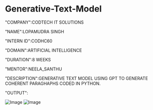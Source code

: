 # Generative-Text-Model

"COMPANY":CODTECH IT SOLUTIONS

"NAME":LOPAMUDRA SINGH

"INTERN ID":CODHC60

"DOMAIN":ARTIFICIAL INTELLIGENCE

"DURATION":8 WEEKS

"MENTOR":NEELA_SANTHU

"DESCRIPTION":GENERATIVE TEXT MODEL USING GPT TO GENERATE COHERENT PARAGHAPHS CODED IN PYTHON.

"OUTPUT":

![Image](https://github.com/user-attachments/assets/73a83513-ca01-49e1-ac93-2e941995e2eb)
![Image](https://github.com/user-attachments/assets/6cc846c0-55fc-49cd-871b-81c61d4cc080)
